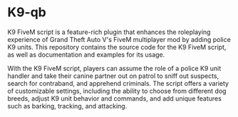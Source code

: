 # K9-qb
K9 FiveM script is a feature-rich plugin that enhances the roleplaying experience of Grand Theft Auto V's FiveM multiplayer mod by adding police K9 units. This repository contains the source code for the K9 FiveM script, as well as documentation and examples for its usage.


With the K9 FiveM script, players can assume the role of a police K9 unit handler and take their canine partner out on patrol to sniff out suspects, search for contraband, and apprehend criminals. The script offers a variety of customizable settings, including the ability to choose from different dog breeds, adjust K9 unit behavior and commands, and add unique features such as barking, tracking, and attacking.
